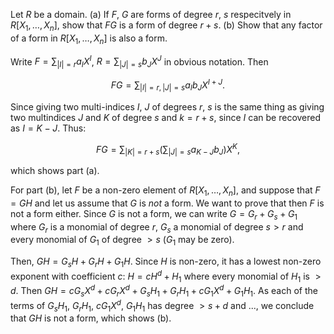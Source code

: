 Let $R$ be a domain. (a) If $F$, $G$ are forms of degree $r$, $s$ respecitvely
in $R[X_1,\dots,X_n]$, show that $FG$ is a form of degree $r+s$. (b) Show that
any factor of a form in $R[X_1,\dots,X_n]$ is also a form.

Write $F = \sum_{|I|=r}a_IX^I$, $R = \sum_{|J|=s}b_JX^J$ in obvious notation.
Then

$$FG=\sum_{|I|=r, |J|=s}a_Ib_JX^{I+J}.$$

Since giving two multi-indices $I$, $J$ of degrees $r$, $s$ is the same thing as
giving two multindices $J$ and $K$ of degree $s$ and $k=r+s$, since $I$ can be
recovered as $I = K - J$. Thus:

$$FG=\sum_{|K|=r+s}\left(\sum_{|J|=s}a_{K-J}b_J\right)X^K,$$

which shows part (a).

For part (b), let $F$ be a non-zero element of $R[X_1,\dots,X_n]$, and suppose
that $F=GH$ and let us assume that $G$ is _not_ a form. We want to prove that
then $F$ is not a form either. Since $G$ is not a form, we can write $G = G_r +
G_s + G_1$ where $G_r$ is a monomial of degree $r$, $G_s$ a monomial of degree
$s > r$ and every monomial of $G_1$ of degree $> s$ ($G_1$ may be zero).

Then, $GH = G_sH + G_rH + G_1H$. Since $H$ is non-zero, it has a lowest non-zero
exponent with coefficient $c$: $H = cH^d + H_1$ where every monomial of $H_1$ is
$> d$. Then $GH = cG_sX^d + cG_rX^d + G_sH_1 + G_rH_1 + cG_1X^d + G_1H_1$. As
each of the terms of $G_sH_1$, $G_rH_1$, $cG_1X^d$, $G_1H_1$ has degree $> s+d$
and ..., we conclude that $GH$ is not a form, which shows (b).
